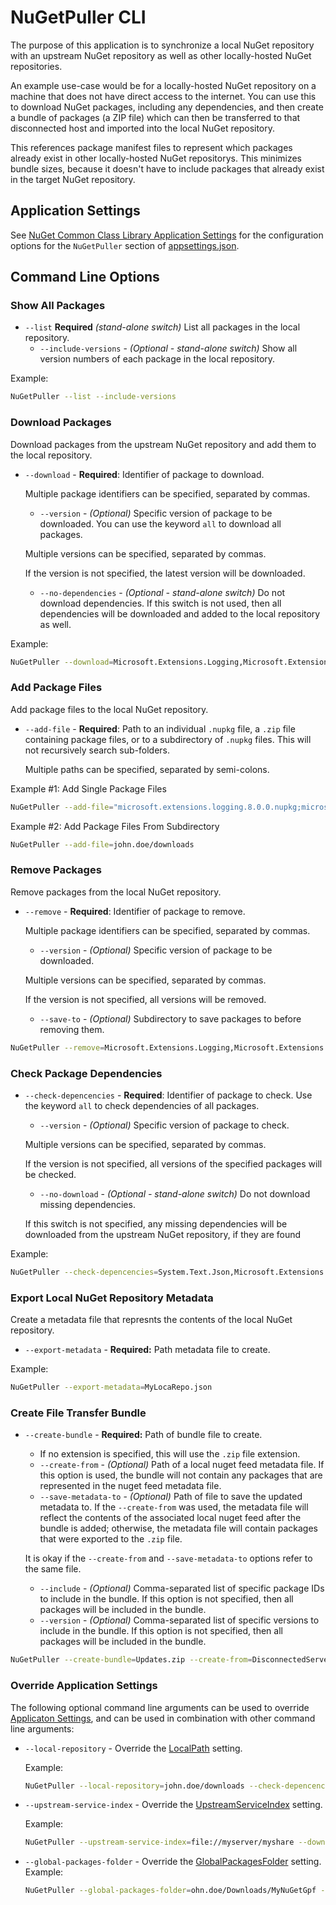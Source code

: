 # NuGetPuller CLI

The purpose of this application is to synchronize a local NuGet repository with an upstream NuGet repository as well as other locally-hosted NuGet repositories.

An example use-case would be for a locally-hosted NuGet repository on a machine that does not have direct access to the internet. You can use this to download NuGet packages, including any dependencies, and then create a bundle of packages (a ZIP file) which can then be transferred to that disconnected host and imported into the local NuGet repository.

This references package manifest files to represent which packages already exist in other locally-hosted NuGet repositorys. This minimizes bundle sizes, because it doesn't have to include packages that already exist in the target NuGet repository.

## Application Settings

See [NuGet Common Class Library Application Settings](../NuGetPuller/README.md#application-settings) for the  configuration options for the `NuGetPuller` section of [appsettings.json](./appsettings.json).

## Command Line Options

### Show All Packages

- `--list` **Required** *(stand-alone switch)* List all packages in the local repository.
  - `--include-versions` - *(Optional - stand-alone switch)* Show all version numbers of each package in the local repository.

Example:

```bash
NuGetPuller --list --include-versions
```

### Download Packages

Download packages from the upstream NuGet repository and add them to the local repository.

- `--download` - **Required**: Identifier of package to download.
  
  Multiple package identifiers can be specified, separated by commas.
  - `--version` - *(Optional)* Specific version of package to be downloaded. You can use the keyword `all` to download all packages.
  
  Multiple versions can be specified, separated by commas.
  
  If the version is not specified, the latest version will be downloaded.
  - `--no-dependencies` - *(Optional - stand-alone switch)* Do not download dependencies.
  If this switch is not used, then all dependencies will be downloaded and added to the local repository as well.

Example:

```bash
NuGetPuller --download=Microsoft.Extensions.Logging,Microsoft.Extensions.Configuration --version=8.0.0,7.0.0 --no-dependencies
```

### Add Package Files

Add package files to the local NuGet repository.

- `--add-file` - **Required**: Path to an individual `.nupkg` file, a `.zip` file containing package files, or to a subdirectory of `.nupkg` files. This will not recursively search sub-folders.
  
  Multiple paths can be specified, separated by semi-colons.

Example #1: Add Single Package Files

```bash
NuGetPuller --add-file="microsoft.extensions.logging.8.0.0.nupkg;microsoft.extensions.logging.7.0.0.nupkg"
```

Example #2: Add Package Files From Subdirectory

```bash
NuGetPuller --add-file=john.doe/downloads
```

### Remove Packages

Remove packages from the local NuGet repository.

- `--remove` - **Required**: Identifier of package to remove.
  
  Multiple package identifiers can be specified, separated by commas.
  - `--version` - *(Optional)* Specific version of package to be downloaded.
  
  Multiple versions can be specified, separated by commas.
  
  If the version is not specified, all versions will be removed.
  - `--save-to` - *(Optional)* Subdirectory to save packages to before removing them.

```bash
NuGetPuller --remove=Microsoft.Extensions.Logging,Microsoft.Extensions.Configuration --version=8.0.0,7.0.0 --save-to=john.doe/downloads
```

### Check Package Dependencies

- `--check-depencencies` - **Required**: Identifier of package to check. Use the keyword `all` to check dependencies of all packages.
  - `--version` - *(Optional)* Specific version of package to check.
  
  Multiple versions can be specified, separated by commas.
  
  If the version is not specified, all versions of the specified packages will be checked.
  - `--no-download` - *(Optional - stand-alone switch)* Do not download missing dependencies.
  
  If this switch is not specified, any missing dependencies will be downloaded from the upstream NuGet repository, if they are found

Example:

```bash
NuGetPuller --check-depencencies=System.Text.Json,Microsoft.Extensions.Hosting --no-download
```

### Export Local NuGet Repository Metadata

Create a metadata file that represnts the contents of the local NuGet repository.

- `--export-metadata` - **Required:** Path metadata file to create.

Example:

```bash
NuGetPuller --export-metadata=MyLocaRepo.json
```

### Create File Transfer Bundle

- `--create-bundle` - **Required:** Path of bundle file to create.
  - If no extension is specified, this will use the `.zip` file extension.
  - `--create-from` - *(Optional)* Path of a local nuget feed metadata file.
  If this option is used, the bundle will not contain any packages that are represented in the nuget feed metadata file.
  - `--save-metadata-to` - *(Optional)* Path of file to save the updated metadata to. If the `--create-from` was used, the metadata file will
  reflect the contents of the associated local nuget feed after the bundle is added; otherwise, the metadata file will contain packages
  that were exported to the `.zip` file.

  It is okay if the `--create-from` and `--save-metadata-to` options refer to the same file.
  - `--include` - *(Optional)* Comma-separated list of specific package IDs to include in the bundle. If this option is not specified, then all packages will be included in the bundle.
  - `--version` - *(Optional)* Comma-separated list of specific versions to include in the bundle. If this option is not specified, then all packages will be included in the bundle.
  
```bash
NuGetPuller --create-bundle=Updates.zip --create-from=DisconnectedServer.json --save-metadata-to=DisconnectedServer.json
```

### Override Application Settings

The following optional command line arguments can be used to override [Applicaton Settings](../NuGetPuller/README.md#application-settings),
and can be used in combination with other command line arguments:

- `--local-repository` - Override the [LocalPath](../NuGetPuller/README.md#local-nuget-repository-path) setting.
  
  Example:

  ```bash
  NuGetPuller --local-repository=john.doe/downloads --check-depencencies="System.Text.Json" --no-download
  ```

- `--upstream-service-index` - Override the [UpstreamServiceIndex](../NuGetPuller/README.md#upstream-service-index-url) setting.
  
  Example:

  ```bash
  NuGetPuller --upstream-service-index=file://myserver/myshare --download="System.Text.Json" --version=8.0.0
  ```
  
- `--global-packages-folder` - Override the [GlobalPackagesFolder](../NuGetPuller/README.md#global-packages-folder-path) setting.
  Example:

  ```bash
  NuGetPuller --global-packages-folder=ohn.doe/Downloads/MyNuGetGpf --check-depencencies
  ```
